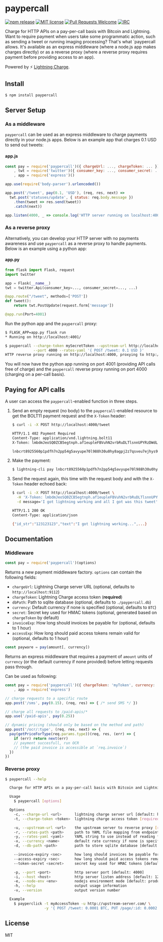 # paypercall

[![npm release](https://img.shields.io/npm/v/paypercall.svg)](https://www.npmjs.com/package/paypercall)
[![MIT license](https://img.shields.io/github/license/shesek/paypercall.svg)](https://github.com/shesek/paypercall/blob/master/LICENSE)
[![Pull Requests Welcome](https://img.shields.io/badge/PRs-welcome-brightgreen.svg)](http://makeapullrequest.com)
[![IRC](https://img.shields.io/badge/chat-on%20freenode-brightgreen.svg)](https://webchat.freenode.net/?channels=lightning-charge)

Charge for HTTP APIs on a pay-per-call basis with Bitcoin and Lightning. Want to require payment when users take some programmatic action, such as sending a tweet or running imaging processing? That's what `paypercall    allows. It's available as an express middleware (where a node.js app makes charges directly) or as a reverse proxy (where a reverse proxy requires payment before providing access to an app).

Powered by :zap: [Lightning Charge](https://github.com/ElementsProject/lightning-charge).

## Install

```bash
$ npm install paypercall
```

## Server Setup

### As a middleware

`paypercall` can be used as an express middleware to charge payments directly in your node.js apps.
Below is an example app that charges 0.1 USD to send out tweets:

#### app.js
```js
const pay = require('paypercall')({ chargeUrl: ..., chargeToken: ... })
    , twt = require('twitter')({ consumer_key: ..., consumer_secret: ..., ... })
    , app = require('express')()

app.use(require('body-parser').urlencoded())

app.post('/tweet', pay(0.1, 'USD'), (req, res, next) =>
  twt.post('statuses/update', { status: req.body.message })
    .then(tweet => res.send(tweet))
    .catch(next))

app.listen(4000, _ => console.log('HTTP server running on localhost:4000'))
```

### As a reverse proxy

Alternatively, you can develop your HTTP server with no payments awareness
and use `paypercall` as a reverse proxy to handle payments.
Below is an example using a python app:

#### app.py
```python
from flask import Flask, request
import twitter

app = Flask(__name__)
twt = twitter.Api(consumer_key=..., consumer_secret=..., ...)

@app.route("/tweet", methods=['POST'])
def tweet():
    return twt.PostUpdate(request.form['message'])

@app.run(Port=4001)
```

Run the python app and the `paypercall` proxy:

```bash
$ FLASK_APP=app.py flask run
* Running on http://localhost:4001/

$ paypercall --charge-token mySecretToken --upstream-url http://localhost:4001 \
             --port 4000 --rates-yaml '{ POST /tweet: 0.1 USD }'
HTTP reverse proxy running on http://localhost:4000, proxying to http://localhost:4001
```

You will now have the python app running on port 4001 (providing API calls free of charge)
and the `paypercall` reverse proxy running on port 4000 (charging on a per-call basis).

## Paying for API calls

A user can access the `paypercall`-enabled function in three steps.

1. Send an empty request (no body) to the `paypercall`-enabled resource to get the BOLT11 payment request and the `X-Token` header:

    ```bash
    $ curl -i -X POST http://localhost:4000/tweet

    HTTP/1.1 402 Payment Required
    Content-Type: application/vnd.lightning.bolt11
    X-Token: lmbdmJeoSQ0ZCB5egtnph.af1eupleFBVuhN2vrbRuDLTlsnnUPYRzDWdL5HtWykY

    lnbcrt8925560p1pdfh7n2pp54g5avyupe70l988h30u0hy8agpj2z7qsveu7ejhys97j98rgez0...
    ```

2. Make the payment:

    ```bash
    $ lightning-cli pay lnbcrt8925560p1pdfh7n2pp54g5avyupe70l988h30u0hy8agpj2z7qsveu7ejhys97j98rgez0...
    ```

3. Send the request again, this time with the request body and with the `X-Token` header echoed back:

    ```bash
    $ curl -i -X POST http://localhost:4000/tweet \
      -H 'X-Token: lmbdmJeoSQ0ZCB5egtnph.af1eupleFBVuhN2vrbRuDLTlsnnUPYRzDWdL5HtWykY' \
      -d message='I got lightning working and all I got was this tweet'

    HTTP/1.1 200 OK
    Content-Type: application/json

    {"id_str":"123123123","text":"I got lightning working...",...}
    ```

## Documentation

### Middleware

```js
const pay = require('paypercall')(options)
```

Returns a new payment middleware factory. `options` can contain the following fields:

- `chargeUrl`: Lightning Charge server URL (optional, defaults to `http://localhost:9112`)
- `chargeToken`: Lightning Charge access token (**required**)
- `dbPath`: Path to sqlite database (optional, defaults to `./paypercall.db`)
- `currency`: Default currency if none is specified (optional, defaults to `BTC`)
- `secret`: Secret key used for HMAC tokens (optional, generated based on `chargeToken` by default)
- `invoiceExp`: How long should invoices be payable for (optional, defaults to 1 hour)
- `accessExp`: How long should paid access tokens remain valid for (optional, defaults to 1 hour)

```js
const payware = pay(amount[, currency])
```

Returns an express middleware that requires a payment of `amount` units of `currency`
(or the default currency if none provided) before letting requests pass through.

Can be used as following:

```js
const pay = require('paypercall')({ chargeToken: 'myToken', currency: 'EUR' })
    , app = require('express')

// charge requests to a specific route
app.post('/sms', pay(0.15), (req, res) => { /* send SMS */ })

// charge all requests to /paid-apis/*
app.use('/paid-apis', pay(0.25))

// dynamic pricing (should only be based on the method and path)
app.post('/ocr/:type', (req, res, next) => {
  pay(getPriceForType(req.params.type))(req, res, (err) => {
    if (err) return next(err)
    // payment succesfull, run OCR
    // (the paid invoice is accessible at `req.invoice`)
  })
})
```

### Reverse proxy

```bash
$ paypercall --help

  Charge for HTTP APIs on a pay-per-call basis with Bitcoin and Lightning

  Usage
    $ paypercall [options]

  Options
    -c, --charge-url <url>      lightning charge server url [default: http://localhost:9112]
    -t, --charge-token <token>  lightning charge access token [required]

    -u, --upstream-url <url>    the upstream server to reverse proxy [required]
    -r, --rates-path <path>     path to YAML file mapping from endpoints to rates [default: ./rates.yaml]
    -y, --rates-yaml <yaml>     YAML string to use instead of reading from {rates-path}
    -x, --currency <name>       default rate currency if none is specified [default: BTC]
    -d, --db-path <path>        path to store sqlite database [default: ./payperclick.db]

    --invoice-expiry <sec>      how long should invoices be payable for [default: 1 hour]
    --access-expiry <sec>       how long should paid access tokens remain valid for [default: 1 hour]
    --token-secret <secret>     secret key used for HMAC tokens [default: generated based on {charge-token}]

    -p, --port <port>           http server port [default: 4000]
    -i, --host <host>           http server listen address [default: 127.0.0.1]
    -e, --node-env <env>        nodejs environment mode [default: production]
    -h, --help                  output usage information
    -v, --version               output version number

  Example
    $ payperclick -t myAccessToken -u http://upstream-server.com/ \
                  -y '{ POST /tweet: 0.0001 BTC, PUT /page/:id: 0.0002 BTC }'
```

## License
MIT
